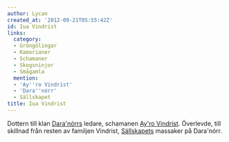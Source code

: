 ```yaml
---
author: Lycan
created_at: '2012-09-21T05:55:42Z'
id: Iua Vindrist
links:
  category:
  - Gröngölingar
  - Kamorianer
  - Schamaner
  - Skogsninjor
  - Smågamla
  mention:
  - 'Ay''ro Vindrist'
  - 'Dara''nórr'
  - Sällskapet
title: Iua Vindrist
---
```


Dottern till klan [Dara'nórrs] ledare, schamanen [Ay'ro Vindrist]. Överlevde, till skillnad från
resten av familjen Vindrist, [Sällskapets] massaker på Dara'nórr.

  [Dara'nórrs]: Daranórr
  [Ay'ro Vindrist]: Ayro_Vindrist
  [Sällskapets]: Sällskapet